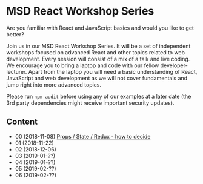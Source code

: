 # MSD React Workshop Series

Are you familiar with React and JavaScript basics and would you like to get better?

Join us in our MSD React Workshop Series. It will be a set of independent workshops focused on advanced React and other topics related to web development. Every session will consist of a mix of a talk and live coding. We encourage you to bring a laptop and code with our fellow developer-lecturer. Apart from the laptop you will need a basic understanding of React, JavaScript and web development as we will not cover fundamentals and jump right into more advanced topics.

Please run `npm audit` before using any of our examples at a later date (the 3rd party dependencies might receive important security updates).

## Content
* 00 (2018-11-08) [Props / State / Redux - how to decide](00-props-state)
* 01 (2018-11-22)
* 02 (2018-12-06)
* 03 (2019-01-??)
* 04 (2019-01-??)
* 05 (2019-02-??)
* 06 (2019-02-??)